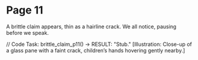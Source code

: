 
# Page 11

A brittle claim appears, thin as a hairline crack.
We all notice, pausing before we speak.

// Code Task: brittle_claim_p11() → RESULT: "Stub."
[Illustration: Close-up of a glass pane with a faint crack, children’s hands hovering gently nearby.]
